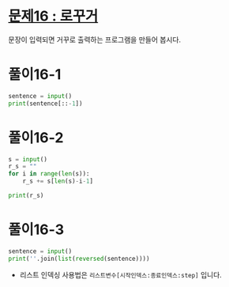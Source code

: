 # [문제16 : 로꾸거](https://www.notion.so/16-29e7bb0f4fea40b0ac28713eadd2be3a)
문장이 입력되면 거꾸로 출력하는 프로그램을 만들어 봅시다.

# 풀이16-1
``` python
sentence = input()
print(sentence[::-1])
```

# 풀이16-2
``` python
s = input()
r_s = ""
for i in range(len(s)):
    r_s += s[len(s)-i-1]

print(r_s)
```

# 풀이16-3
``` python
sentence = input()
print(''.join(list(reversed(sentence))))
```


- 리스트 인덱싱
사용법은 `리스트변수[시작인덱스:종료인덱스:step]` 입니다.